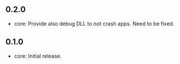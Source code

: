 ## 0.2.0

* core: Provide also debug DLL to not crash apps. Need to be fixed.


## 0.1.0

* core: Initial release.
